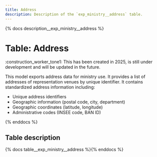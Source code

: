 ```yaml
---
title: Address
description: Description of the `exp_ministry__address` table.
---
```


{% docs description__exp_ministry__address %}

# Table: Address

:construction_worker_tone1: This has been created in 2025, is still under development and will be updated in the future.

This model exports address data for ministry use.
It provides a list of addresses of representation venues by unique identifier.
It contains standardized address information including:
- Unique address identifiers
- Geographic information (postal code, city, department)
- Geographic coordinates (latitude, longitude)
- Administrative codes (INSEE code, BAN ID)


{% enddocs %}

## Table description

{% docs table__exp_ministry__address %}{% enddocs %}
